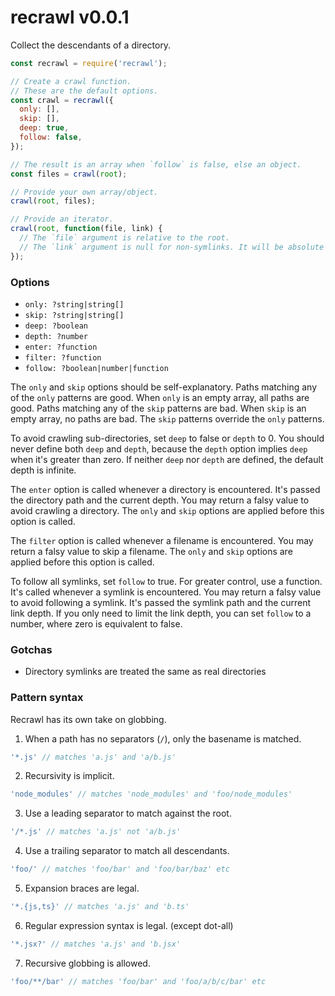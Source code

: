 # recrawl v0.0.1

Collect the descendants of a directory.

```js
const recrawl = require('recrawl');

// Create a crawl function.
// These are the default options.
const crawl = recrawl({
  only: [],
  skip: [],
  deep: true,
  follow: false,
});

// The result is an array when `follow` is false, else an object.
const files = crawl(root);

// Provide your own array/object.
crawl(root, files);

// Provide an iterator.
crawl(root, function(file, link) {
  // The `file` argument is relative to the root.
  // The `link` argument is null for non-symlinks. It will be absolute if the target is outside the root.
});
```

### Options

- `only: ?string|string[]`
- `skip: ?string|string[]`
- `deep: ?boolean`
- `depth: ?number`
- `enter: ?function`
- `filter: ?function`
- `follow: ?boolean|number|function`

The `only` and `skip` options should be self-explanatory. Paths matching any of the `only` patterns are good. When `only` is an empty array, all paths are good. Paths matching any of the `skip` patterns are bad. When `skip` is an empty array, no paths are bad. The `skip` patterns override the `only` patterns.

To avoid crawling sub-directories, set `deep` to false or `depth` to 0. You should never define both `deep` and `depth`, because the `depth` option implies `deep` when it's greater than zero. If neither `deep` nor `depth` are defined, the default depth is infinite.

The `enter` option is called whenever a directory is encountered. It's passed the directory path and the current depth. You may return a falsy value to avoid crawling a directory. The `only` and `skip` options are applied before this option is called.

The `filter` option is called whenever a filename is encountered. You may return a falsy value to skip a filename. The `only` and `skip` options are applied before this option is called.

To follow all symlinks, set `follow` to true. For greater control, use a function. It's called whenever a symlink is encountered. You may return a falsy value to avoid following a symlink. It's passed the symlink path and the current link depth. If you only need to limit the link depth, you can set `follow` to a number, where zero is equivalent to false.

### Gotchas

- Directory symlinks are treated the same as real directories

### Pattern syntax

Recrawl has its own take on globbing.

1. When a path has no separators (`/`), only the basename is matched.

```js
'*.js' // matches 'a.js' and 'a/b.js'
```

2. Recursivity is implicit.

```js
'node_modules' // matches 'node_modules' and 'foo/node_modules'
```

3. Use a leading separator to match against the root.

```js
'/*.js' // matches 'a.js' not 'a/b.js'
```

4. Use a trailing separator to match all descendants.

```js
'foo/' // matches 'foo/bar' and 'foo/bar/baz' etc
```

5. Expansion braces are legal.

```js
'*.{js,ts}' // matches 'a.js' and 'b.ts'
```

6. Regular expression syntax is legal. (except dot-all)

```js
'*.jsx?' // matches 'a.js' and 'b.jsx'
```

7. Recursive globbing is allowed.

```js
'foo/**/bar' // matches 'foo/bar' and 'foo/a/b/c/bar' etc
```
